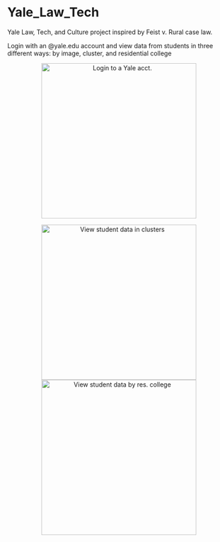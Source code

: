# Yale_Law_Tech
Yale Law, Tech, and Culture project inspired by Feist v. Rural case law. 

Login with an @yale.edu account and view data from students in three different ways: by image, cluster, and residential college

<p align="center">
  <img src="https://github.com/nicseve/Yale_Law_Tech/blob/master/public/img/map_login.png" alt='Login to a Yale acct.' width="350"/>
</p> <p align="center">
  <img src="https://github.com/nicseve/Yale_Law_Tech/blob/master/public/img/map_clusters.png" alt='View student data in clusters' width="350"/>
  <img src="https://github.com/nicseve/Yale_Law_Tech/blob/master/public/img/map_colleges.png" alt='View student data by res. college' width="350"/>
</p>
